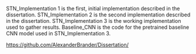 STN_Implementation 1 is the first, initial implementation described in the dissertation.
STN_Implementation 2 is the second implementation described in the dissertation.
STN_Implementation 3 is the working implementation used to gather results.
Baseline_CNN is the code for the pretrained baseline CNN model used in STN_Implementation 3.

https://github.com/AlexanderBrander/Dissertation/
